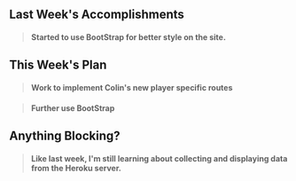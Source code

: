 ## Last Week's Accomplishments

> #### Started to use BootStrap for better style on the site. 

## This Week's Plan

> #### Work to implement Colin's new player specific routes

> #### Further use BootStrap

## Anything Blocking?

> #### Like last week, I'm still learning about collecting and displaying data from the Heroku server. 

